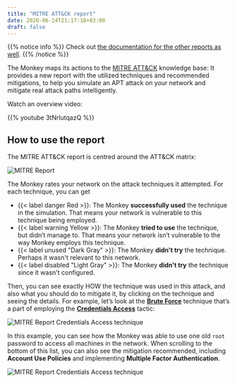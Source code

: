 ```yaml
---
title: "MITRE ATT&CK report"
date: 2020-06-24T21:17:18+03:00
draft: false
---
```


{{% notice info %}}
Check out [the documentation for the other reports as well](../).
{{% /notice %}}

The Monkey maps its actions to the [MITRE ATT&CK](https://attack.mitre.org/) knowledge base: It provides a new report with the utilized techniques and recommended mitigations, to help you simulate an APT attack on your network and mitigate real attack paths intelligently.

Watch an overview video:

{{% youtube 3tNrlutqazQ %}}

## How to use the report

The MITRE ATT&CK report is centred around the ATT&CK matrix:

![MITRE Report](/images/usage/reports/mitre-report-0.png "MITRE Report")

The Monkey rates your network on the attack techniques it attempted. For each technique, you can get

- {{< label danger Red >}}: The Monkey **successfully used** the technique in the simulation. That means your network is vulnerable to this technique being employed.
- {{< label warning Yellow >}}: The Monkey **tried to use** the technique, but didn’t manage to. That means your network isn’t vulnerable to the way Monkey employs this technique.
- {{< label unused "Dark Gray" >}}: The Monkey **didn't try** the technique. Perhaps it wasn't relevant to this network.
- {{< label disabled "Light Gray" >}}: The Monkey **didn't try** the technique since it wasn't configured.

Then, you can see exactly HOW the technique was used in this attack, and also what you should do to mitigate it, by clicking on the technique and seeing the details. For example, let’s look at the [**Brute Force**](https://attack.mitre.org/techniques/T1110/) technique that’s a part of employing the [**Credentials Access**](https://attack.mitre.org/tactics/TA0006/) tactic:

![MITRE Report Credentials Access technique](/images/usage/reports/mitre-report-cred-access.png "MITRE Report Credentials Access technique")

In this example, you can see how the Monkey was able to use one old `root` password to access all machines in the network. When scrolling to the bottom of this list, you can also see the mitigation recommended, including **Account Use Policies** and implementing **Multiple Factor Authentication**.

![MITRE Report Credentials Access technique](/images/usage/reports/mitre-report-cred-access-mitigations.png "MITRE Report Credentials Access technique")
